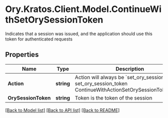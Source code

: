 # Ory.Kratos.Client.Model.ContinueWithSetOrySessionToken
Indicates that a session was issued, and the application should use this token for authenticated requests

## Properties

Name | Type | Description | Notes
------------ | ------------- | ------------- | -------------
**Action** | **string** | Action will always be &#x60;set_ory_session_token&#x60; set_ory_session_token ContinueWithActionSetOrySessionTokenString | 
**OrySessionToken** | **string** | Token is the token of the session | 

[[Back to Model list]](../README.md#documentation-for-models) [[Back to API list]](../README.md#documentation-for-api-endpoints) [[Back to README]](../README.md)

